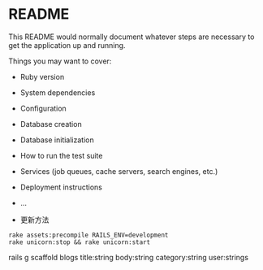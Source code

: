 # README

This README would normally document whatever steps are necessary to get the
application up and running.

Things you may want to cover:

* Ruby version

* System dependencies

* Configuration

* Database creation

* Database initialization

* How to run the test suite

* Services (job queues, cache servers, search engines, etc.)

* Deployment instructions

* ...


- 更新方法

```
rake assets:precompile RAILS_ENV=development
rake unicorn:stop && rake unicorn:start
```
rails g scaffold blogs title:string body:string category:string user:strings